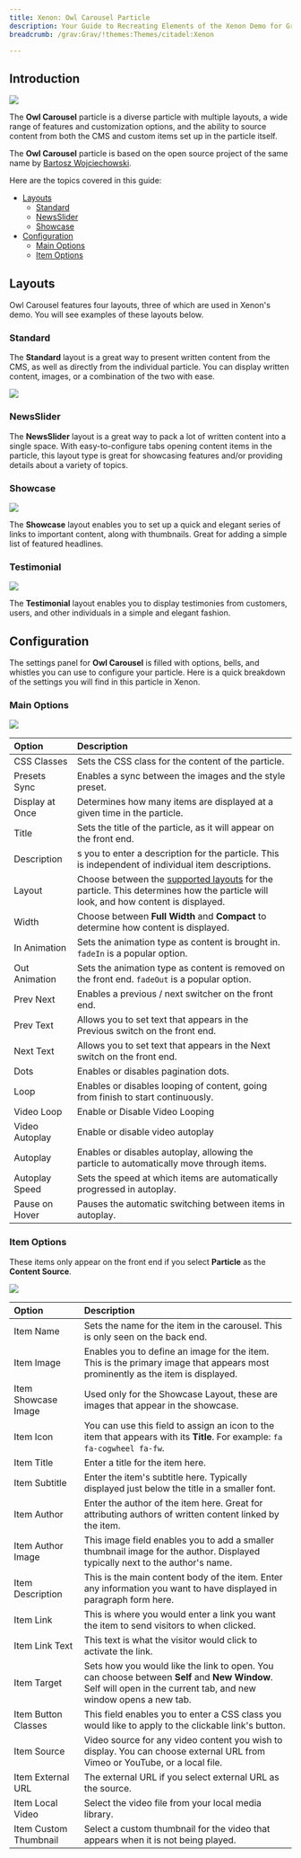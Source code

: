 ```yaml
---
title: Xenon: Owl Carousel Particle
description: Your Guide to Recreating Elements of the Xenon Demo for Grav
breadcrumb: /grav:Grav/!themes:Themes/citadel:Xenon

---
```


## Introduction

![](assets/particle_owl1.jpeg)

The **Owl Carousel** particle is a diverse particle with multiple layouts, a wide range of features and customization options, and the ability to source content from both the CMS and custom items set up in the particle itself.

The **Owl Carousel** particle is based on the open source project of the same name by [Bartosz Wojciechowski](http://www.owlcarousel.owlgraphic.com/index.html).

Here are the topics covered in this guide:

* [Layouts](#layouts)
    - [Standard](#standard)
    - [NewsSlider](#newsslider)
    - [Showcase](#showcase)
* [Configuration](#configuration)
    - [Main Options](#main-options)
    - [Item Options](#item-options)

## Layouts

Owl Carousel features four layouts, three of which are used in Xenon's demo. You will see examples of these layouts below.

### Standard

The **Standard** layout is a great way to present written content from the CMS, as well as directly from the individual particle. You can display written content, images, or a combination of the two with ease.

![](assets/particle_owl1.jpeg)

### NewsSlider

The **NewsSlider** layout is a great way to pack a lot of written content into a single space. With easy-to-configure tabs opening content items in the particle, this layout type is great for showcasing features and/or providing details about a variety of topics.

### Showcase

![](assets/particle_owl2.jpeg)

The **Showcase** layout enables you to set up a quick and elegant series of links to important content, along with thumbnails. Great for adding a simple list of featured headlines.

### Testimonial

![](assets/particle_owl3.jpeg)

The **Testimonial** layout enables you to display testimonies from customers, users, and other individuals in a simple and elegant fashion.

## Configuration

The settings panel for **Owl Carousel** is filled with options, bells, and whistles you can use to configure your particle. Here is a quick breakdown of the settings you will find in this particle in Xenon.

### Main Options 

![](assets/particle_owl4.jpeg)

| Option          | Description                                                                                                                                  |
| :-----          | :-----                                                                                                                                       |
| CSS Classes     | Sets the CSS class for the content of the particle.                                                                                          |
| Presets Sync    | Enables a sync between the images and the style preset.                                                                                      |
| Display at Once | Determines how many items are displayed at a given time in the particle.                                                                     |
| Title           | Sets the title of the particle, as it will appear on the front end.                                                                          |
| Description     | s you to enter a description for the particle. This is independent of individual item descriptions.                                          |
| Layout          | Choose between the [supported layouts](#layouts) for the particle. This determines how the particle will look, and how content is displayed. |
| Width           | Choose between **Full Width** and **Compact** to determine how content is displayed.                                                         |
| In Animation    | Sets the animation type as content is brought in. `fadeIn` is a popular option.                                                              |
| Out Animation   | Sets the animation type as content is removed on the front end. `fadeOut` is a popular option.                                               |
| Prev Next       | Enables a previous / next switcher on the front end.                                                                                         |
| Prev Text       | Allows you to set text that appears in the Previous switch on the front end.                                                                 |
| Next Text       | Allows you to set text that appears in the Next switch on the front end.                                                                     |
| Dots            | Enables or disables pagination dots.                                                                                                         |
| Loop            | Enables or disables looping of content, going from finish to start continuously.                                                             |
| Video Loop      | Enable or Disable Video Looping                                                                                                              |
| Video Autoplay  | Enable or disable video autoplay                                                                                                             |
| Autoplay        | Enables or disables autoplay, allowing the particle to automatically move through items.                                                     |
| Autoplay Speed  | Sets the speed at which items are automatically progressed in autoplay.                                                                      |
| Pause on Hover  | Pauses the automatic switching between items in autoplay.                                                                                    |

### Item Options

These items only appear on the front end if you select **Particle** as the **Content Source**.

![](assets/particle_owl5.jpeg)

| Option                | Description                                                                                                                                                      |
| :-----                | :-----                                                                                                                                                           |
| Item Name             | Sets the name for the item in the carousel. This is only seen on the back end.                                                                                   |
| Item Image            | Enables you to define an image for the item. This is the primary image that appears most prominently as the item is displayed.                                   |
| Item Showcase Image   | Used only for the Showcase Layout, these are images that appear in the showcase.                                                                                 |
| Item Icon             | You can use this field to assign an icon to the item that appears with its **Title**. For example: `fa fa-cogwheel fa-fw`.                                       |
| Item Title            | Enter a title for the item here.                                                                                                                                 |
| Item Subtitle         | Enter the item's subtitle here. Typically displayed just below the title in a smaller font.                                                                      |
| Item Author           | Enter the author of the item here. Great for attributing authors of written content linked by the item.                                                          |
| Item Author Image     | This image field enables you to add a smaller thumbnail image for the author. Displayed typically next to the author's name.                                     |
| Item Description      | This is the main content body of the item. Enter any information you want to have displayed in paragraph form here.                                              |
| Item Link             | This is where you would enter a link you want the item to send visitors to when clicked.                                                                         |
| Item Link Text        | This text is what the visitor would click to activate the link.                                                                                                  |
| Item Target           | Sets how you would like the link to open. You can choose between **Self** and **New Window**. Self will open in the current tab, and new window opens a new tab. |
| Item Button Classes   | This field enables you to enter a CSS class you would like to apply to the clickable link's button.                                                              |
| Item Source           | Video source for any video content you wish to display. You can choose external URL from Vimeo or YouTube, or a local file.                                      |
| Item External URL     | The external URL if you select external URL as the source.                                                                                                       |
| Item Local Video      | Select the video file from your local media library.                                                                                                             |
| Item Custom Thumbnail | Select a custom thumbnail for the video that appears when it is not being played.                                                                                |
